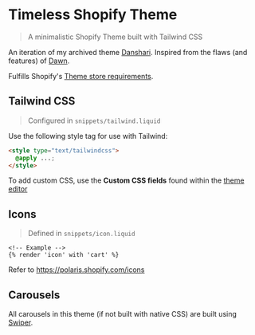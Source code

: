# Timeless Shopify Theme

> A minimalistic Shopify Theme built with Tailwind CSS

An iteration of my archived theme [Danshari](https://github.com/mitchuman/danshari).
Inspired from the flaws (and features) of [Dawn](https://github.com/Shopify/dawn).

Fulfills Shopify's [Theme store requirements](https://shopify.dev/docs/themes/store/requirements).

## Tailwind CSS

> Configured in `snippets/tailwind.liquid`

Use the following style tag for use with Tailwind:

```html
<style type="text/tailwindcss">
  @apply ...;
</style>
```

To add custom CSS, use the **Custom CSS fields** found within the [theme editor](https://shopify.dev/docs/themes/tools/online-editor)

## Icons

> Defined in `snippets/icon.liquid`

```liquid
<!-- Example -->
{% render 'icon' with 'cart' %}
```

Refer to https://polaris.shopify.com/icons

## Carousels

All carousels in this theme (if not built with native CSS) are built using [Swiper](https://swiperjs.com/).
